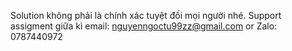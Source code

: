 Solution không phải là chính xác tuyệt đối mọi người nhé. Support assigment giữa kì email: nguyenngoctu99zz@gmail.com or Zalo: 0787440972
